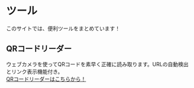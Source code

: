 # ツール
このサイトでは、便利ツールをまとめています！
## QRコードリーダー
ウェブカメラを使ってQRコードを素早く正確に読み取ります。URLの自動検出とリンク表示機能付き。<br>
[QRコードリーダーはこちらから！](/tool/qr-reader/)　
